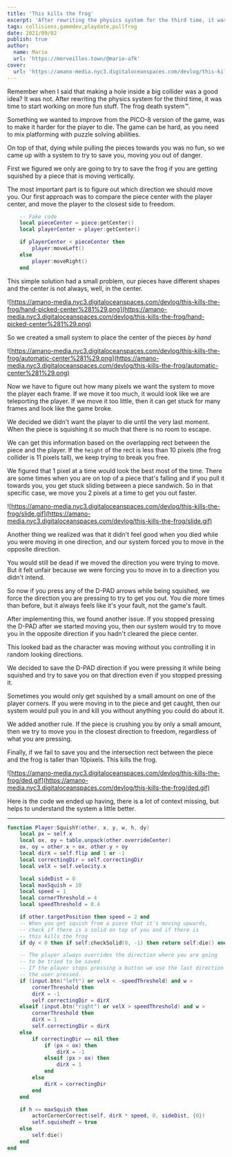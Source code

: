 ```yaml
---
title: 'This kills the frog'
excerpt: 'After rewriting the physics system for the third time, it was time to start working on more fun stuff. The frog death system™.'
tags: collisions,gamedev,playdate,pullfrog
date: 2021/09/02
publish: true
author:
  name: Mario
  url: 'https://merveilles.town/@mario-afk'
cover:
  url: 'https://amano-media.nyc3.digitaloceanspaces.com/devlog/this-kills-the-frog/ded.gif'
---
```


Remember when I said that making a hole inside a big collider was a good idea? It was not. After rewriting the physics system for the third time, it was time to start working on more fun stuff. The frog death system™.

Something we wanted to improve from the PICO-8 version of the game, was to make it harder for the player to die. The game can be hard, as you need to mix platforming with puzzle solving abilities.

On top of that, dying while pulling the pieces towards you was no fun, so we came up with a system to try to save you, moving you out of danger.

First we figured we only are going to try to save the frog if you are getting squished by a piece that is moving vertically.

The most important part is to figure out which direction we should move you. Our first approach was to compare the piece center with the player center, and move the player to the closest side to freedom.

```lua
    -- Fake code
    local pieceCenter = piece:getCenter()
    local playerCenter = player:getCenter()

    if playerCenter < pieceCenter then
        player:moveLeft()
    else
        player:moveRight()
    end
```

This simple solution had a small problem, our pieces have different shapes and the center is not always, well, in the center.

![https://amano-media.nyc3.digitaloceanspaces.com/devlog/this-kills-the-frog/hand-picked-center%281%29.png](https://amano-media.nyc3.digitaloceanspaces.com/devlog/this-kills-the-frog/hand-picked-center%281%29.png)

So we created a small system to place the center of the pieces _by hand_

![https://amano-media.nyc3.digitaloceanspaces.com/devlog/this-kills-the-frog/automatic-center%281%29.png](https://amano-media.nyc3.digitaloceanspaces.com/devlog/this-kills-the-frog/automatic-center%281%29.png)

Now we have to figure out how many pixels we want the system to move the player each frame. If we move it too much, it would look like we are teleporting the player. If we move it too little, then it can get stuck for many frames and look like the game broke.

We decided we didn't want the player to die until the very last moment. When the piece is squishing it so much that there is no room to escape.

We can get this information based on the overlapping rect between the piece and the player. If the `height` of the rect is less than 10 pixels (the frog collider is 11 pixels tall), we keep trying to break you free.

We figured that 1 pixel at a time would look the best most of the time. There are some times when you are on top of a piece that's falling and if you pull it towards you, you get stuck sliding between a piece sandwich. So in that specific case, we move you 2 pixels at a time to get you out faster.

![https://amano-media.nyc3.digitaloceanspaces.com/devlog/this-kills-the-frog/slide.gif](https://amano-media.nyc3.digitaloceanspaces.com/devlog/this-kills-the-frog/slide.gif)

Another thing we realized was that it didn't feel good when you died while you were moving in one direction, and our system forced you to move in the opposite direction.

You would still be dead if we moved the direction you were trying to move. But it felt unfair because we were forcing you to move in to a direction you didn't intend.

So now if you press any of the D-PAD arrows while being squished, we force the direction you are pressing to try to get you out. You die more times than before, but it always feels like it's your fault, not the game's fault.

After implementing this, we found another issue. If you stopped pressing the D-PAD after we started moving you, then our system would try to move you in the opposite direction if you hadn't cleared the piece center.

This looked bad as the character was moving without you controlling it in random looking directions.

We decided to save the D-PAD direction if you were pressing it while being squished and try to save you on that direction even if you stopped pressing it.

Sometimes you would only get squished by a small amount on one of the player corners. If you were moving in to the piece and get caught, then our system would pull you in and kill you without anything you could do about it.

We added another rule. If the piece is crushing you by only a small amount, then we try to move you in the closest direction to freedom, regardless of what you are pressing.

Finally, if we fail to save you and the intersection rect between the piece and the frog is taller than 10pixels. This kills the frog.

![https://amano-media.nyc3.digitaloceanspaces.com/devlog/this-kills-the-frog/ded.gif](https://amano-media.nyc3.digitaloceanspaces.com/devlog/this-kills-the-frog/ded.gif)

Here is the code we ended up having, there is a lot of context missing, but helps to understand the system a little better.

---

```lua
function Player:SquishY(other, x, y, w, h, dy)
    local px = self.x
    local ox, oy = table.unpack(other.overrideCenter)
    ox, oy = other.x + ox, other.y + oy
    local dirX = self.flip and 1 or -1
    local correctingDir = self.correctingDir
    local velX = self.velocity.x

    local sideDist = 8
    local maxSquish = 10
    local speed = 1
    local cornerThreshold = 4
    local speedThreshold = 0.4

    if other.targetPosition then speed = 2 end
    -- When you get squish from a piece that it's moving upwards,
    -- check if there is a solid on top of you and if there is
    -- this kills the frog
    if dy < 0 then if self:checkSolid(0, -1) then return self:die() end end

    -- The player always overrides the direction where you are going
    -- to be tried to be saved.
    -- If the player stops pressing a button we use the last direction
    -- the user pressed.
    if (input.btn("left") or velX < -speedThreshold) and w >
        cornerThreshold then
        dirX = -1
        self.correctingDir = dirX
    elseif (input.btn("right") or velX > speedThreshold) and w >
        cornerThreshold then
        dirX = 1
        self.correctingDir = dirX
    else
        if correctingDir == nil then
            if (px < ox) then
                dirX = -1
            elseif (px > ox) then
                dirX = 1
            end
        else
            dirX = correctingDir
        end
    end

    if h <= maxSquish then
        actorCornerCorrect(self, dirX * speed, 0, sideDist, {0})
        self.squishedY = true
    else
        self:die()
    end
end
```

